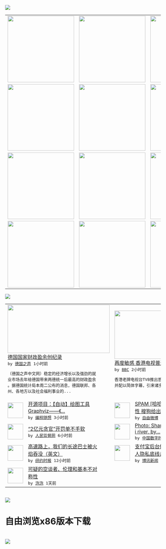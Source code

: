 

<a href="https://github.com/greatfire/z/raw/master/FreeBrowser.apk"><img src="https://raw.githubusercontent.com/greatfire/wiki/master/x/header.png" /></a><table><tr><td width="262" align="center" valign="center"><a href="https://github.com/greatfire/wiki/wiki/nyt" title="纽约时报中文网 国际纵览"><img src="https://raw.githubusercontent.com/greatfire/wiki/master/x/nyt_flag.png" width="215"/></a></td><td width="262" align="center" valign="center"><a href="https://github.com/greatfire/wiki/wiki/dw" title=""><img src="https://raw.githubusercontent.com/greatfire/wiki/master/x/dw_flag.png" width="215"/></a></td><td width="262" align="center" valign="center"><a href="https://github.com/greatfire/wiki/wiki/rmjd" title=""><img src="https://raw.githubusercontent.com/greatfire/wiki/master/x/rmjd_flag.png" width="215"/></a></td></tr><tr><td width="262" align="center" valign="center"><a href="https://github.com/paopaonetizen/website" title="泡泡 - 未经审查的互联网信息"><img src="https://raw.githubusercontent.com/greatfire/wiki/master/x/pp_flag.png" width="215"/></a></td><td width="262" align="center" valign="center"><a href="https://github.com/getlantern/mirror" title="以及自由微博和GreatFire.org官方中文论坛"><img src="https://raw.githubusercontent.com/greatfire/wiki/master/x/lantern_flag.png" width="215"/></a></td><td width="262" align="center" valign="center"><a href="https://github.com/cdtmirrors/m/" title=""><img src="https://raw.githubusercontent.com/greatfire/wiki/master/x/cdt_flag.png" width="215"/></a></td></tr><tr><td width="262" align="center" valign="center"><a href="https://github.com/program-think/blog" title="编程随想的博客"><img src="https://raw.githubusercontent.com/greatfire/wiki/master/x/pt_flag.png" width="215"/></a></td><td width="262" align="center" valign="center"><a href="https://github.com/greatfire/wiki/wiki/bbc" title=""><img src="https://raw.githubusercontent.com/greatfire/wiki/master/x/bbc_flag.png" width="215"/></a></td><td width="262" align="center" valign="center"><a href="https://github.com/freeweibo/s" title="自由微博 - 匿名和不受屏蔽的新浪微博搜索"><img src="https://raw.githubusercontent.com/greatfire/wiki/master/x/fw_flag.png" width="215"/></a></td></tr><tr><td width="262" align="center" valign="center"><a href="https://github.com/greatfire/wiki/wiki/google" title=""><img src="https://raw.githubusercontent.com/greatfire/wiki/master/x/google_flag.png" width="215"/></a></td><td width="262" align="center" valign="center"><a href="https://github.com/bxnews/boxun" title=""><img src="https://raw.githubusercontent.com/greatfire/wiki/master/x/bx_flag.png" width="215"/></a></td><td width="262" align="center" valign="center"><a href="https://github.com/greatfire/wiki/wiki/open-source" title="欢迎访问GreatFire.org开发者项目网站"><img src="https://raw.githubusercontent.com/greatfire/wiki/master/x/open-source_flag.png" width="215"/></a></td></tr></table><img src="https://raw.githubusercontent.com/greatfire/wiki/master/x/newsfeed text.png" /><table cols="4"><tr><td colspan="2" width="380"><a href="http://dw.com/p/1I0dS?maca=chi-GK-text-greatfire-all-chinese-15625-xml-mrss"><img src="http://www.dw.com/image/0,,16620264_302,00.jpg" width="330" height="156"/></a></br><a href="http://dw.com/p/1I0dS?maca=chi-GK-text-greatfire-all-chinese-15625-xml-mrss">德国国家财政盈余创纪录</a></br><kbd> by <a href="http://dw.de">德国之声</a> 1小时前 </kbd></br><pre>（德国之声中文网）稳定的经济增长以及强劲的就<br/>业市场去年给德国带来两德统一后最高的财政盈余<br/>。据德国统计局本周二公布的消息，德国联邦、各<br/>州、各地方以及社会福利事业的...</pre></td><td colspan="2" width="380"><a href="http://www.bbc.com/zhongwen/simp/china/2016/02/160223_hongkong_tvb_chinese"><img src="http://a.files.bbci.co.uk/worldservice/live/assets/images/2015/04/23/150423061016_tvb_hong_kong_144x81__nocredit.jpg" width="330" height="156"/></a></br><a href="http://www.bbc.com/zhongwen/simp/china/2016/02/160223_hongkong_tvb_chinese">再度敏感 香港电视普通话新闻配简体字幕</a></br><kbd> by <a href="http://www.bbc.co.uk/zhongwen/simp">BBC</a> 2小时前 </kbd></br><pre>香港老牌电视台TVB推出普通话节目为主的频道<br/>并配以简体字幕，引来诸多不满与批评。</pre></td></tr><tr><td><img src="http://lh4.googleusercontent.com/fkVpNoNysQXG3Q9ZNUZPW6QwNcXa0Qu_aE0TSSHFIczPC7PLjPpu1QIOtbt04qBrTZAUlxDSvvekxE_pDQ2WDKbaufdDw0J0BDVg2WAHSA6DSBa_FnWmTAfxHyEJxxL5uSuxrkzLr48" width="50" height="50"/></td><td width="280"><a href="http://feedproxy.google.com/~r/programthink/~3/Efk8QUhZSS0/opensource-review-graphviz.html">开源项目：【自动】绘图工具 <br/>Graphviz——《...</a></br><kbd> by <a href="http://program-think.blogspot.com">编程随想</a> 3小时前 </kbd></td><td><img src="https://raw.githubusercontent.com/greatfire/wiki/master/x/fw_logo.png" width="50" height="50"/></td><td width="280"><a href="https://freeweibo.com/weibo/3945787694345566">SPAM [哈哈] 人性 任<br/>性 搜狗给出的排序 /...</a></br><kbd> by <a href="https://freeweibo.com/">自由微博</a> 3小时前 </kbd></td></tr><tr><td><img src="http://www.rmjdw.com/uploads/allimg/160223/10101CB7-0.jpg" width="50" height="50"/></td><td width="280"><a href="http://www.rmjdw.com//fanfuqianshao/20160223/15516.html">“2亿元贪官”开罚单不手软 </a></br><kbd> by <a href="http://www.rmjdw.com/">人民监督网</a> 6小时前 </kbd></td><td><img src="http://i2.wp.com/chinadigitaltimes.net/chinese/files/2016/02/24802222729_d6a13e83a2_z.jpg?resize=640%2C425" width="50" height="50"/></td><td width="280"><a href="http://feedproxy.google.com/~r/chinadigitaltimes/IyPt/~3/7fCXV4eTqrg/">Photo: Shangha<br/>i river, by...</a></br><kbd> by <a href="http://chinadigitaltimes.net/chinese/">中国数字时代</a> 7小时前 </kbd></td></tr><tr><td><img src="http://static01.nyt.com/images/2016/02/22/travel/22megabus-photo2/22megabus-photo2-articleLarge.jpg" width="50" height="50"/></td><td width="280"><a href="https://d3qlz4p8smvoli.cloudfront.net/travel/20160223/cc23megabus/">高速路上，我们的长途巴士被火<br/>焰吞没（英文）</a></br><kbd> by <a href="http://m.cn.nytimes.com/">纽约时报</a> 12小时前 </kbd></td><td><img src="http://upload.bx.tl/news/temp14/201602230037022.png" width="50" height="50"/></td><td width="280"><a href="http://www.boxun.com/news/gb/china/2016/02/201602231542.shtml">支付宝后台偷拍手机用户大陆个<br/>人隐私底线击穿</a></br><kbd> by <a href="http://www.boxun.com">博讯新闻</a> 1天前 </kbd></td></tr><tr><td><img src="https://raw.githubusercontent.com/greatfire/wiki/master/x/pp_logo.png" width="50" height="50"/></td><td width="280"><a href="https://pao-pao.net/article/675">可疑的空谈者、伦理和基本不对<br/>称性</a></br><kbd> by <a href="https://pao-pao.net">泡泡</a> 1天前 </kbd></td></table></br><a href="https://github.com/greatfire/z/raw/master/FreeBrowser.apk"><img src="https://raw.githubusercontent.com/greatfire/wiki/master/x/download app.png" /></a><h1>自由浏览x86版本下载<h1><a href="https://github.com/greatfire/z/raw/master/FreeBrowser-x86.apk"><img src="https://raw.githubusercontent.com/greatfire/images/master/fb86.qr.png" /></a>